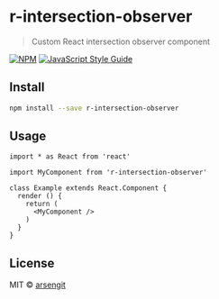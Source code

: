 # r-intersection-observer

> Custom React intersection observer component

[![NPM](https://img.shields.io/npm/v/r-intersection-observer.svg)](https://www.npmjs.com/package/r-intersection-observer) [![JavaScript Style Guide](https://img.shields.io/badge/code_style-standard-brightgreen.svg)](https://standardjs.com)

## Install

```bash
npm install --save r-intersection-observer
```

## Usage

```tsx
import * as React from 'react'

import MyComponent from 'r-intersection-observer'

class Example extends React.Component {
  render () {
    return (
      <MyComponent />
    )
  }
}
```

## License

MIT © [arsengit](https://github.com/arsengit)

